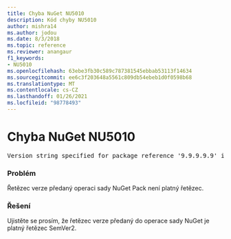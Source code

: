 ```yaml
---
title: Chyba NuGet NU5010
description: Kód chyby NU5010
author: mishra14
ms.author: jodou
ms.date: 8/3/2018
ms.topic: reference
ms.reviewer: anangaur
f1_keywords:
- NU5010
ms.openlocfilehash: 63ebe3fb30c589c787381545ebbab53113f14634
ms.sourcegitcommit: ee6c3f203648a5561c809db54ebeb1d0f0598b68
ms.translationtype: MT
ms.contentlocale: cs-CZ
ms.lasthandoff: 01/26/2021
ms.locfileid: "98778493"
---
```

# <a name="nuget-error-nu5010"></a>Chyba NuGet NU5010
<pre>Version string specified for package reference '9.9.9.9.9' is invalid.</pre>

### <a name="issue"></a>Problém

Řetězec verze předaný operaci sady NuGet Pack není platný řetězec.


### <a name="solution"></a>Řešení

Ujistěte se prosím, že řetězec verze předaný do operace sady NuGet je platný řetězec SemVer2.


